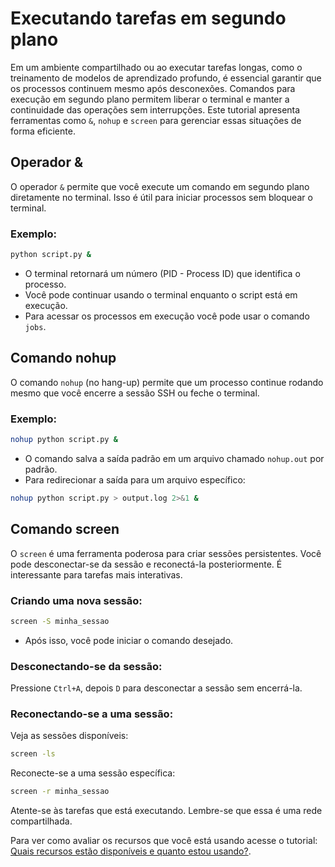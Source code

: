 # Executando tarefas em segundo plano

Em um ambiente compartilhado ou ao executar tarefas longas, como o treinamento de modelos de aprendizado profundo, é essencial garantir que os processos continuem mesmo após desconexões. Comandos para execução em segundo plano permitem liberar o terminal e manter a continuidade das operações sem interrupções. Este tutorial apresenta ferramentas como `&`, `nohup` e `screen` para gerenciar essas situações de forma eficiente.

## Operador &

O operador `&` permite que você execute um comando em segundo plano diretamente no terminal. Isso é útil para iniciar processos sem bloquear o terminal.

### Exemplo:
```bash
python script.py &
```
- O terminal retornará um número (PID - Process ID) que identifica o processo.
- Você pode continuar usando o terminal enquanto o script está em execução.
- Para acessar os processos em execução você pode usar o comando `jobs`.

## Comando nohup

O comando `nohup` (no hang-up) permite que um processo continue rodando mesmo que você encerre a sessão SSH ou feche o terminal.

### Exemplo:
```bash
nohup python script.py &
```

- O comando salva a saída padrão em um arquivo chamado `nohup.out` por padrão.
- Para redirecionar a saída para um arquivo específico:
```bash
nohup python script.py > output.log 2>&1 &
```

## Comando screen

O `screen` é uma ferramenta poderosa para criar sessões persistentes. Você pode desconectar-se da sessão e reconectá-la posteriormente. É interessante para tarefas mais interativas.

### Criando uma nova sessão:
```bash
screen -S minha_sessao
```
- Após isso, você pode iniciar o comando desejado.

### Desconectando-se da sessão:
Pressione `Ctrl+A`, depois `D` para desconectar a sessão sem encerrá-la.

### Reconectando-se a uma sessão:
Veja as sessões disponíveis:
```bash
screen -ls
```
Reconecte-se a uma sessão específica:
```bash
screen -r minha_sessao
```

Atente-se às tarefas que está executando. Lembre-se que essa é uma rede compartilhada.

Para ver como avaliar os recursos que você está usando acesse o tutorial: [Quais recursos estão disponíveis e quanto estou usando?](tutorials/resources.md).
